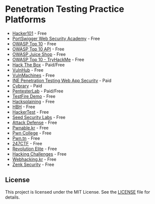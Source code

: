 # Penetration Testing Practice Platforms

- [Hacker101](https://ctf.hacker101.com/) - Free
- [PortSwigger Web Security Academy](https://portswigger.net/web-security) - Free
- [OWASP Top 10](https://application.security/free/owasp-top-10) - Free
- [OWASP Top 10 API](https://application.security/free/owasp-top-10-API) - Free
- [OWASP Juice Shop](https://owasp.org/www-project-juice-shop/) - Free
- [OWASP Top 10 - TryHackMe](https://tryhackme.com/room/owasptop10) - Free
- [Hack The Box](https://app.hackthebox.com/) - Paid/Free
- [VulnHub](https://www.vulnhub.com/) - Free
- [VulnMachines](https://www.vulnmachines.com/) - Free
- [INE Penetration Testing Web App Security](https://ine.com/learning/courses/penetration-testing-web-app-security) - Paid
- [Cybrary](https://app.cybrary.it/) - Paid
- [PentesterLab](https://pentesterlab.com/) - Paid/Free
- [TestFire Demo](https://demo.testfire.net/) - Free
- [Hacksplaining](https://www.hacksplaining.com/) - Free
- [HBH](https://hbh.sh/home) - Free
- [HackerTest](https://www.hackertest.net/) - Free
- [Seed Security Labs](https://seedsecuritylabs.org/Labs_20.04/) - Free
- [Attack Defense](https://attackdefense.com/) - Free
- [Pwnable.kr](https://pwnable.kr/play.php) - Free
- [Pwn College](https://pwn.college/) - Free
- [Pwn.tn](https://pwn.tn/) - Free
- [247CTF](https://247ctf.com/) - Free
- [Revolution Elite](https://www.revolutionelite.co.uk/) - Free
- [Hacking Challenges](http://www.hacking-challenges.de/) - Free
- [Webhacking.kr](https://webhacking.kr/) - Free
- [Zenk Security](https://www.zenk-security.com/) - Free

## License

This project is licensed under the MIT License. See the [LICENSE](LICENSE) file for details.
